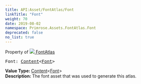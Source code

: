 ```yaml
---
title: API:Asset/FontAtlas/Font
linkTitle: "Font"
weight: 70
date: 2019-08-02
namespace: Primrose.Assets.FontAtlas.Font
deprecated: false
no_list: true
---
```

Property of <a href="/docs/api-reference/Class/FontAtlas"><img src="/icons/silk/default.png"/>&nbsp;FontAtlas</a>
<pre class="method-declaration">
Font: <a class="type" href="/docs/api-reference/Misc/Content">Content</a><<a class="type" href="/docs/api-reference/Asset/Font">Font</a>></pre>
<b>Value Type: </b>
<a class="type" href="/docs/api-reference/Misc/Content">Content</a><<a class="type" href="/docs/api-reference/Asset/Font">Font</a>>
<br/>
<b>Description: </b>
The font asset that was used to generate this atlas.

